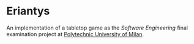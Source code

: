 # Eriantys
An implementation of a tabletop game as the _Software Engineering_ final examination project at [Polytechnic University of Milan](https://www.polimi.it/).